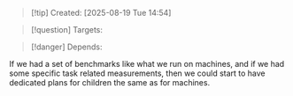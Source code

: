 
>[!tip] Created: [2025-08-19 Tue 14:54]

>[!question] Targets: 

>[!danger] Depends: 

If we had a set of benchmarks like what we run on machines, and if we had some specific task related measurements, then we could start to have dedicated plans for children the same as for machines.